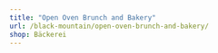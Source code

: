 ```yaml
---
title: "Open Oven Brunch and Bakery"
url: /black-mountain/open-oven-brunch-and-bakery/
shop: Bäckerei
---
```

